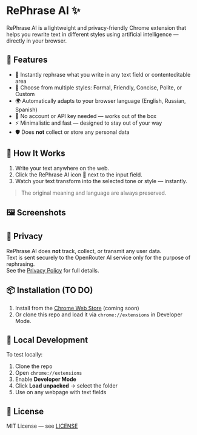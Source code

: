 # RePhrase AI ✨

RePhrase AI is a lightweight and privacy-friendly Chrome extension that helps you rewrite text in different styles using artificial intelligence — directly in your browser.

## 🚀 Features

- 🧠 Instantly rephrase what you write in any text field or contenteditable area
- 🎯 Choose from multiple styles: Formal, Friendly, Concise, Polite, or Custom
- 🌍 Automatically adapts to your browser language (English, Russian, Spanish)
- 🔐 No account or API key needed — works out of the box
- ⚡ Minimalistic and fast — designed to stay out of your way
- 🛡 Does **not** collect or store any personal data

## 🧩 How It Works

1. Write your text anywhere on the web.
2. Click the RePhrase AI icon 🔁 next to the input field.
3. Watch your text transform into the selected tone or style — instantly.

> The original meaning and language are always preserved.

## 🖼 Screenshots

<!-- ![Screen1](screens/en-screen1-640x400.png) -->
<!-- ![Screen2](screens/en-screen2-640x400.png) -->
<!-- ![Screen3](screens/en-screen3-640x400.png) -->
<!-- ![Screen3](screens/en-screen4-640x400.png) -->

## 🔐 Privacy

RePhrase AI does **not** track, collect, or transmit any user data.  
Text is sent securely to the OpenRouter AI service only for the purpose of rephrasing.  
See the [Privacy Policy](./privacy-policy.md) for full details.

## 📦 Installation (TO DO)

1. Install from the [Chrome Web Store](https://chrome.google.com/webstore/detail/rephrase-ai/...) (coming soon)
2. Or clone this repo and load it via `chrome://extensions` in Developer Mode.

## 🧪 Local Development

To test locally:

1. Clone the repo  
2. Open `chrome://extensions`  
3. Enable **Developer Mode**  
4. Click **Load unpacked** → select the folder  
5. Use on any webpage with text fields

## 📄 License

MIT License — see [LICENSE](./LICENSE)
